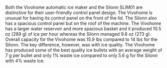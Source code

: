 Both the Vivohome automatic ice maker and the Silonn SLIM01 are distinctive for their user-friendly control panel design. The Vivohome is unusual for having its control panel on the front of the lid. The Silonn also has a spacious control panel but on the roof of the machine. The Vivohome has a larger water reservoir and more spacious basket and it produced 10.5 oz (289 g) of ice per hour whereas the Silonn managed 9.6 oz (273 g). Overall capacity for the Vivohome was 15.9 lbs compared to 14 lbs for the Silonn. The key difference, however, was with ice quality. The Vivohome has produced some of the best quality ice bullets with an average weight of 7 g per bullet and only 1% waste ice compared to only 5.6 g for the Silonn with 4% waste ice.